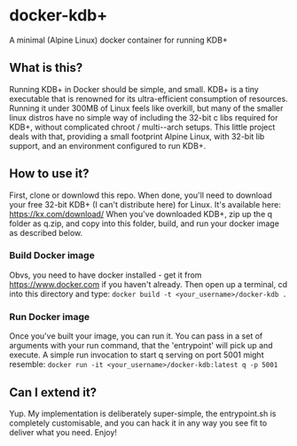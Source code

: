 # docker-kdb+
A minimal (Alpine Linux) docker container for running KDB+
## What is this?
Running KDB+ in Docker should be simple, and small. KDB+ is a tiny executable that is renowned for its ultra-efficient consumption of resources. Running it under 300MB of Linux feels like overkill, but many of the smaller linux distros have no simple way of including the 32-bit c libs required for KDB+, without complicated chroot / multi--arch setups. This little project deals with that, providing a small footprint Alpine Linux, with 32-bit lib support, and an environment configured to run KDB+.
## How to use it?
First, clone or downlowd this repo. When done, you'll need to download your free 32-bit KDB+ (I can't distribute here) for Linux. It's available here: https://kx.com/download/ When you've downloaded KDB+, zip up the q folder as q.zip, and copy into this folder, build, and run your docker image as described below.
### Build Docker image
Obvs, you need to have docker installed - get it from https://www.docker.com if you haven't already. Then open up a terminal, cd into this directory and type:
```docker build -t <your_username>/docker-kdb .```
### Run Docker image
Once you've built your image, you can run it. You can pass in a set of arguments with your run command, that the 'entrypoint' will pick up and execute. A simple run invocation to start q serving on port 5001 might resemble:
```docker run -it <your_username>/docker-kdb:latest q -p 5001``` 
## Can I extend it?
Yup. My implementation is deliberately super-simple, the entrypoint.sh is completely customisable, and you can hack it in any way you see fit to deliver what you need. Enjoy!
